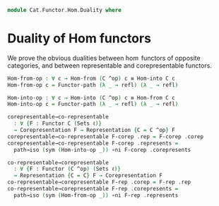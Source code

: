 <!--
```agda
open import Cat.Functor.Hom.Representable
open import Cat.Functor.Naturality
open import Cat.Functor.Base
open import Cat.Functor.Hom
open import Cat.Prelude
```
-->

```agda
module Cat.Functor.Hom.Duality where
```

# Duality of Hom functors

We prove the obvious dualities between $\hom$ functors of opposite categories, and
between representable and corepresentable functors.

<!--
```agda
private variable
  o ℓ : Level
  C : Precategory o ℓ

open Representation
open Corepresentation
```
-->

```agda
Hom-from-op : ∀ c → Hom-from (C ^op) c ≡ Hom-into C c
Hom-from-op c = Functor-path (λ _ → refl) (λ _ → refl)

Hom-into-op : ∀ c → Hom-into (C ^op) c ≡ Hom-from C c
Hom-into-op c = Functor-path (λ _ → refl) (λ _ → refl)

corepresentable→co-representable
  : ∀ {F : Functor C (Sets ℓ)}
  → Corepresentation F → Representation {C = C ^op} F
corepresentable→co-representable F-corep .rep = F-corep .corep
corepresentable→co-representable F-corep .represents =
  path→iso (sym (Hom-into-op _)) ∘ni F-corep .corepresents

co-representable→corepresentable
  : ∀ {F : Functor (C ^op) (Sets ℓ)}
  → Representation {C = C} F → Corepresentation F
co-representable→corepresentable F-rep .corep = F-rep .rep
co-representable→corepresentable F-rep .corepresents =
  path→iso (sym (Hom-from-op _)) ∘ni F-rep .represents
```

